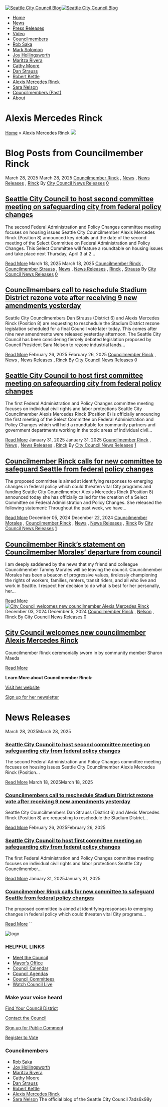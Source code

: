   [![Seattle City Council Blog](images/71303106617e735c21e50f9e9e256103252f2b7db14156e225b28971205073c4.png)![Seattle City Council Blog](images/e8c1cdab4d72b2447513226bfbd325d791d4af9a659ac043b99e6d9f7b86ffbf.png)](https://council.seattle.gov)   []()   []()  

 *  [Home](https://council.seattle.gov) 
 *  [News](https://council.seattle.gov/news) 
 *  [Press Releases](https://council.seattle.gov/press-releases) 
 *  [Video](https://council.seattle.gov/video) 
 *  [Councilmembers](https://council.seattle.gov/seattle-city-councilmembers) 
   *  [Rob Saka](https://council.seattle.gov/saka) 
   *  [Mark Solomon](https://council.seattle.gov/solomon) 
   *  [Joy Hollingsworth](https://council.seattle.gov/hollingsworth) 
   *  [Maritza Rivera](https://council.seattle.gov/rivera) 
   *  [Cathy Moore](https://council.seattle.gov/moore) 
   *  [Dan Strauss](https://council.seattle.gov/strauss) 
   *  [Robert Kettle](https://council.seattle.gov/kettle) 
   *  [Alexis Mercedes Rinck](https://council.seattle.gov/rinck) 
   *  [Sara Nelson](https://council.seattle.gov/nelson) 
   *  [Councilmembers (Past)](https://council.seattle.gov/councilmembers-2022) 
 *  [About](https://council.seattle.gov/about) 

# Alexis Mercedes Rinck

  [Home](https://council.seattle.gov)  » Alexis Mercedes Rinck  [![](images/f48a4f107b05710cee67f485ac056ce67a105abc1f986aac14ee3d5528f2b4aa.png)](https://council.seattle.gov/wp-content/uploads/2025/04/CM-AMR-Banner.png)  

# Blog Posts from Councilmember Rinck

 March 28, 2025 March 28, 2025  [Councilmember Rinck](https://council.seattle.gov/category/councilmember-rinck) , [News](https://council.seattle.gov/category/news) , [News Releases](https://council.seattle.gov/category/news-releases) , [Rinck](https://council.seattle.gov/category/news-releases/rinck)  By [City Council News Releases](https://council.seattle.gov/author/city-council-news-releases)   [0](https://council.seattle.gov/rinck)  

##  [Seattle City Council to host second committee meeting on safeguarding city from federal policy changes](https://council.seattle.gov/2025/03/28/seattle-city-council-to-host-second-committee-meeting-on-safeguarding-city-from-federal-policy-changes) 

The second Federal Administration and Policy Changes committee meeting focuses on housing issues Seattle City Councilmember Alexis Mercedes Rinck (Position 8) announced key details and the date of the second meeting of the Select Committee on Federal Administration and Policy Changes. This Select Committee will feature a roundtable on housing issues and take place next Thursday, April 3 at 2...

  [Read More](https://council.seattle.gov/2025/03/28/seattle-city-council-to-host-second-committee-meeting-on-safeguarding-city-from-federal-policy-changes)  March 18, 2025 March 18, 2025  [Councilmember Rinck](https://council.seattle.gov/category/councilmember-rinck) , [Councilmember Strauss](https://council.seattle.gov/category/councilmember-strauss) , [News](https://council.seattle.gov/category/news) , [News Releases](https://council.seattle.gov/category/news-releases) , [Rinck](https://council.seattle.gov/category/news-releases/rinck) , [Strauss](https://council.seattle.gov/category/news-releases/strauss)  By [City Council News Releases](https://council.seattle.gov/author/city-council-news-releases)   [0](https://council.seattle.gov/rinck)  

##  [Councilmembers call to reschedule Stadium District rezone vote after receiving 9 new amendments yesterday](https://council.seattle.gov/2025/03/18/councilmembers-call-to-reschedule-stadium-district-rezone-vote-after-receiving-9-new-amendments-yesterday) 

Seattle City Councilmembers Dan Strauss (District 6) and Alexis Mercedes Rinck (Position 8) are requesting to reschedule the Stadium District rezone legislation scheduled for a final Council vote later today. This comes after nine new amendments were released yesterday afternoon. The Seattle City Council has been considering fiercely debated legislation proposed by Council President Sara Nelson to rezone industrial lands...

  [Read More](https://council.seattle.gov/2025/03/18/councilmembers-call-to-reschedule-stadium-district-rezone-vote-after-receiving-9-new-amendments-yesterday)  February 26, 2025 February 26, 2025  [Councilmember Rinck](https://council.seattle.gov/category/councilmember-rinck) , [News](https://council.seattle.gov/category/news) , [News Releases](https://council.seattle.gov/category/news-releases) , [Rinck](https://council.seattle.gov/category/news-releases/rinck)  By [City Council News Releases](https://council.seattle.gov/author/city-council-news-releases)   [0](https://council.seattle.gov/rinck)  

##  [Seattle City Council to host first committee meeting on safeguarding city from federal policy changes](https://council.seattle.gov/2025/02/26/seattle-city-council-to-host-first-committee-meeting-on-safeguarding-city-from-federal-policy-changes) 

The first Federal Administration and Policy Changes committee meeting focuses on individual civil rights and labor protections Seattle City Councilmember Alexis Mercedes Rinck (Position 8) is officially announcing the first meeting of the Select Committee on Federal Administration and Policy Changes which will hold a roundtable for community partners and government departments working in the topic areas of individual civil...

  [Read More](https://council.seattle.gov/2025/02/26/seattle-city-council-to-host-first-committee-meeting-on-safeguarding-city-from-federal-policy-changes)  January 31, 2025 January 31, 2025  [Councilmember Rinck](https://council.seattle.gov/category/councilmember-rinck) , [News](https://council.seattle.gov/category/news) , [News Releases](https://council.seattle.gov/category/news-releases) , [Rinck](https://council.seattle.gov/category/news-releases/rinck)  By [City Council News Releases](https://council.seattle.gov/author/city-council-news-releases)   [1](https://council.seattle.gov/rinck)  

##  [Councilmember Rinck calls for new committee to safeguard Seattle from federal policy changes](https://council.seattle.gov/2025/01/31/councilmember-rinck-calls-for-new-committee-to-safeguard-seattle-from-federal-policy-changes) 

The proposed committee is aimed at identifying responses to emerging changes in federal policy which could threaten vital City programs and funding Seattle City Councilmember Alexis Mercedes Rinck (Position 8) announced today she has officially called for the creation of a Select Committee on Federal Administration and Policy Changes. She released the following statement: Throughout the past week, we have...

  [Read More](https://council.seattle.gov/2025/01/31/councilmember-rinck-calls-for-new-committee-to-safeguard-seattle-from-federal-policy-changes)  December 05, 2024 December 22, 2024  [Councilmember Morales](https://council.seattle.gov/category/councilmember-morales) , [Councilmember Rinck](https://council.seattle.gov/category/councilmember-rinck) , [News](https://council.seattle.gov/category/news) , [News Releases](https://council.seattle.gov/category/news-releases) , [Rinck](https://council.seattle.gov/category/news-releases/rinck)  By [City Council News Releases](https://council.seattle.gov/author/city-council-news-releases)   [1](https://council.seattle.gov/rinck)  

##  [Councilmember Rinck’s statement on Councilmember Morales’ departure from council](https://council.seattle.gov/2024/12/05/councilmember-rincks-statement-on-councilmember-morales-departure-from-council) 

I am deeply saddened by the news that my friend and colleague Councilmember Tammy Morales will be leaving the council. Councilmember Morales has been a beacon of progressive values, tirelessly championing the rights of workers, families, renters, transit riders, and all who live and work in Seattle. I respect her decision to do what is best for her personally, her...

  [Read More](https://council.seattle.gov/2024/12/05/councilmember-rincks-statement-on-councilmember-morales-departure-from-council)   [![City Council welcomes new councilmember Alexis Mercedes Rinck](images/8dee336ec1e99a631f2afcb2fa2eef9345bc713d828763b8f227dbe4d5ed71ae.jpg)](https://council.seattle.gov/2024/12/03/city-council-welcomes-new-councilmember-alexis-mercedes-rinck)  December 03, 2024 December 5, 2024  [Councilmember Rinck](https://council.seattle.gov/category/councilmember-rinck) , [Nelson](https://council.seattle.gov/category/news-releases/nelson) , [Rinck](https://council.seattle.gov/category/news-releases/rinck)  By [City Council News Releases](https://council.seattle.gov/author/city-council-news-releases)   [0](https://council.seattle.gov/rinck)  

##  [City Council welcomes new councilmember Alexis Mercedes Rinck](https://council.seattle.gov/2024/12/03/city-council-welcomes-new-councilmember-alexis-mercedes-rinck) 

Councilmember Rinck ceremonially sworn in by community member Sharon Maeda

  [Read More](https://council.seattle.gov/2024/12/03/city-council-welcomes-new-councilmember-alexis-mercedes-rinck)  

 __Learn More about Councilmember Rinck:__ 

 [Visit her website](https://seattle.gov/council/rinck) 

 [Sign up for her newsletter](https://seattle.us12.list-manage.com/subscribe?u=11a79978ca7225050bfabf7ad&id=f60af58778) 

# News Releases

 March 28, 2025March 28, 2025 

###  [Seattle City Council to host second committee meeting on safeguarding city from federal policy changes](https://council.seattle.gov/2025/03/28/seattle-city-council-to-host-second-committee-meeting-on-safeguarding-city-from-federal-policy-changes) 

The second Federal Administration and Policy Changes committee meeting focuses on housing issues Seattle City Councilmember Alexis Mercedes Rinck (Position...

  [Read More](https://council.seattle.gov/2025/03/28/seattle-city-council-to-host-second-committee-meeting-on-safeguarding-city-from-federal-policy-changes)  March 18, 2025March 18, 2025 

###  [Councilmembers call to reschedule Stadium District rezone vote after receiving 9 new amendments yesterday](https://council.seattle.gov/2025/03/18/councilmembers-call-to-reschedule-stadium-district-rezone-vote-after-receiving-9-new-amendments-yesterday) 

Seattle City Councilmembers Dan Strauss (District 6) and Alexis Mercedes Rinck (Position 8) are requesting to reschedule the Stadium District...

  [Read More](https://council.seattle.gov/2025/03/18/councilmembers-call-to-reschedule-stadium-district-rezone-vote-after-receiving-9-new-amendments-yesterday)  February 26, 2025February 26, 2025 

###  [Seattle City Council to host first committee meeting on safeguarding city from federal policy changes](https://council.seattle.gov/2025/02/26/seattle-city-council-to-host-first-committee-meeting-on-safeguarding-city-from-federal-policy-changes) 

The first Federal Administration and Policy Changes committee meeting focuses on individual civil rights and labor protections Seattle City Councilmember...

  [Read More](https://council.seattle.gov/2025/02/26/seattle-city-council-to-host-first-committee-meeting-on-safeguarding-city-from-federal-policy-changes)  January 31, 2025January 31, 2025 

###  [Councilmember Rinck calls for new committee to safeguard Seattle from federal policy changes](https://council.seattle.gov/2025/01/31/councilmember-rinck-calls-for-new-committee-to-safeguard-seattle-from-federal-policy-changes) 

The proposed committee is aimed at identifying responses to emerging changes in federal policy which could threaten vital City programs...

  [Read More](https://council.seattle.gov/2025/01/31/councilmember-rinck-calls-for-new-committee-to-safeguard-seattle-from-federal-policy-changes)   `` 

 ![logo](images/a3700bd367884fc915b298d7165d53320864f896b68d4428e7526984491ad87b.png) 

### HELPFUL LINKS

 *  [Meet the Council](https://seattle.gov/council/meet-the-council) 
 *  [Mayor’s Office](https://seattle.gov/mayor) 
 *  [Council Calendar](https://seattle.gov/council/calendar) 
 *  [Council Agendas](https://seattle.legistar.com/Calendar.aspx) 
 *  [Council Committees](https://seattle.gov/council/committees) 
 *  [Watch Council Live](https://seattle.gov/council/watch-council-live) 

### Make your voice heard

 [Find Your Council District](https://www.seattle.gov/cityclerk/agendas-and-legislative-resources/find-your-council-district) 

 [Contact the Council](https://www.seattle.gov/cityclerk/agendas-and-legislative-resources/city-council-agendas/contact-the-city-council) 

 [Sign up for Public Comment](https://www.seattle.gov/council/committees/public-comment#:~:text=Register%20to%20speak%20on%20the,be%20recognized%20by%20the%20Chair.) 

 [Register to Vote](https://kingcounty.gov/depts/elections/how-to-vote/register-to-vote.aspx) 

### Councilmembers

 *  [Rob Saka](https://seattle.gov/council/meet-the-council/rob-saka) 
 *  [Joy Hollingsworth](https://seattle.gov/council/meet-the-council/joy-hollingsworth) 
 *  [Maritza Rivera](https://seattle.gov/council/meet-the-council/maritza-rivera) 
 *  [Cathy Moore](https://seattle.gov/council/meet-the-council/cathy-moore) 
 *  [Dan Strauss](https://seattle.gov/council/strauss) 
 *  [Robert Kettle](https://seattle.gov/council/meet-the-council/robert-kettle) 
 *  [Alexis Mercedes Rinck](https://seattle.gov/council/rinck) 
 *  [Sara Nelson](https://seattle.gov/council/meet-the-council/sara-nelson) 
  []()  The official blog of the Seattle City Council 7ads6x98y 